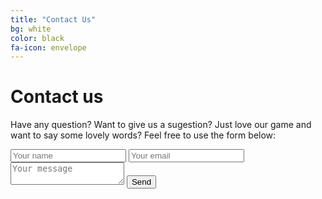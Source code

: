 ```yaml
---
title: "Contact Us"
bg: white
color: black
fa-icon: envelope
---
```


# Contact us

Have any question? Want to give us a sugestion? Just love our game and want to say some lovely words? Feel free to use the form below:

<form action="https://formspree.io/support@beyondnebula.com" method="POST">
  <input type="text" name="name" placeholder="Your name">
  <input type="email" name="email" placeholder="Your email">
  <textarea name="message" placeholder="Your message"></textarea>
  <button type="submit">Send</button>
</form>
